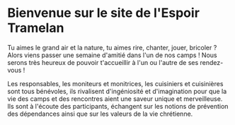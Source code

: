 # Bienvenue sur le site de l'Espoir Tramelan

Tu aimes le grand air et la nature, tu aimes rire, chanter, jouer, bricoler ? Alors viens passer une semaine d'amitié dans l'un de nos camps ! Nous serons très heureux de pouvoir t'accueillir à l'un ou l'autre de ses rendez-vous !

Les responsables, les moniteurs et monitrices, les cuisiniers et cuisinières sont tous bénévoles, ils rivalisent d'ingéniosité et d'imagination pour que la vie des camps et des rencontres aient une saveur unique et merveilleuse. Ils sont à l'écoute des participants, échangent sur les notions de prévention des dépendances ainsi que sur les valeurs de la vie chrétienne.